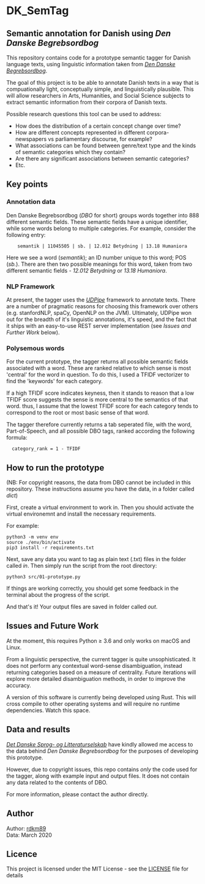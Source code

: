 # DK_SemTag
## Semantic annotation for Danish using _Den Danske Begrebsordbog_

This repository contains code for a prototype semantic tagger for Danish language texts, using linguistic information taken from _[Den Danske Begrebsordbog](https://dsl.dk/projekter/den-danske-begrebsordbog)_.

The goal of this project is to be able to annotate Danish texts in a way that is compuationally light, conceptually simple, and linguistically plausible. This will allow researchers in Arts, Humanities, and Social Science subjects to extract semantic information from their corpora of Danish texts.

Possible research questions this tool can be used to address:

  - How does the distribution of a certain concept change over time?
  - How are different concepts represented in different corpora- newspapers vs parliamentary discourse, for example?
  - What associations can be found between genre/text type and the kinds of semantic categories which they contain?
  - Are there any significant associations between semantic categories? 
  - Etc.


## Key points

### Annotation data

Den Danske Begrebsordbog (_DBO_ for short) groups words together into 888 different semantic fields. These semantic fields have a unique identifier, while some words belong to multiple categories. For example, consider the following entry:

```
    semantik | 11045505 | sb. | 12.012 Betydning | 13.18 Humaniora
```

Here we see a word (_semantik_); an ID number unique to this word; POS (_sb._). There are then two possible meanings for this word, taken from two different semantic fields - _12.012 Betydning_ or _13.18 Humaniora_.

### NLP Framework

At present, the tagger uses the _[UDPipe](http://ufal.mff.cuni.cz/udpipe)_ framework to annotate texts. There are a number of pragmatic reasons for choosing this framework over others (e.g. stanfordNLP, spaCy, OpenNLP on the JVM). Ultimately, UDPipe won out for the breadth of it's linguistic annotations, it's speed, and the fact that it ships with an easy-to-use REST server implementation (see _Issues and Further Work_ below).

### Polysemous words

For the current prototype, the tagger returns all possible semantic fields associated with a word. These are ranked relative to which sense is most 'central' for the word in question. To do this, I used a TFIDF vectorizer to find the 'keywords' for each category. 

If a high TFIDF score indicates keyness, then it stands to reason that a low TFIDF score suggests the sense is more central to the semantics of that word. thus, I assume that the lowest TFIDF score for each category tends to correspond to the root or most basic sense of that word.

The tagger therefore currently returns a tab seperated file, with the word, Part-of-Speech, and all possible DBO tags, ranked according the following formula:

```
  category_rank = 1 - TFIDF
```

## How to run the prototype

(NB: For copyright reasons, the data from DBO cannot be included in this repository. These instructions assume you have the data, in a folder called _dict_)

First, create a virtual environment to work in. Then you should activate the virtual environemnt and install the necessary requirements.

For example:

```
python3 -m venv env
source ./env/bin/activate
pip3 install -r requirements.txt
```

Next, save any data you want to tag as plain text (.txt) files in the folder called _*in*_. Then simply run the script from the root directory:

```
python3 src/01-prototype.py
```

If things are working correctly, you should get some feedback in the terminal about the progress of the script. 

And that's it! Your output files are saved in folder called _*out*_.


## Issues and Future Work

At the moment, this requires Python ≥ 3.6 and only works on macOS and Linux. 

From a linguistic perspective, the current tagger is quite unsophisticated. It does not perform any contextual word-sense disambiguation, instead returning categories based on a measure of centrality. Future iterations will explore more detailed disambiguation methods, in order to improve the accuracy.

A version of this software is currently being developed using Rust. This will cross compile to other operating systems and will require no runtime dependencies. Watch this space.


## Data and results

_[Det Danske Sprog- og Litteraturselskab](https://dsl.dk/)_ have kindly allowed me access to the data behind _Den Danske Begrebsordbog_ for the purposes of developing this prototype.

However, due to copyright issues, this repo contains _only_ the code used for the tagger, along with example input and output files. It does not contain any data related to the contents of DBO.

For more information, please contact the author directly.

## Author

Author:   [rdkm89](https://github.com/rdkm89) <br>
Data:     March 2020

## Licence

This project is licensed under the MIT License - see the [LICENSE](LICENSE) file for details
